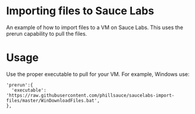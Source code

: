# Importing files to Sauce Labs
An example of how to import files to a VM on Sauce Labs.  This uses the prerun capability to pull the files. 

# Usage
Use the proper executable to pull for your VM. For example, Windows use:
```
'prerun':{
  'executable': 'https://raw.githubusercontent.com/phillsauce/saucelabs-import-files/master/WinDownloadFiles.bat',
},
```
